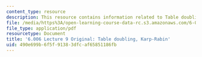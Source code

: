 ```yaml
---
content_type: resource
description: This resource contains information related to Table doubling, Karp-Rabin.
file: /media/https%3A/open-learning-course-data-rc.s3.amazonaws.com/6-006-introduction-to-algorithms-fall-2011/490e699b6f5f91383dfcaf65851186fb_MIT6_006F11_lec09_orig.pdf
file_type: application/pdf
resourcetype: Document
title: '6.006 Lecture 9 Original: Table doubling, Karp-Rabin'
uid: 490e699b-6f5f-9138-3dfc-af65851186fb
---
```

